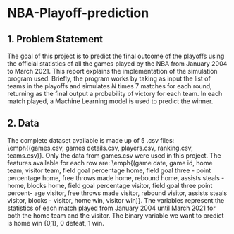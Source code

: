 # NBA-Playoff-prediction

## 1. Problem Statement

The goal of this project is to predict the final outcome of the playoffs using the
official statistics of all the games played by the NBA from January 2004 to March
2021. This report explains the implementation of the simulation program used.
Briefly, the program works by taking as input the list of teams in the playoffs
and simulates $N$ times 7 matches for each round, returning as the final output a
probability of victory for each team. In each match played, a Machine Learning
model is used to predict the winner.

## 2. Data 

The complete dataset available is made up of 5 .csv files: \emph{(games.csv, games
details.csv, players.csv, ranking.csv, teams.csv)}. Only the data from games.csv
were used in this project. The features available for each row are: \emph{(game date,
game id, home team, visitor team, field goal percentage home, field goal three -
point percentage home, free throws made home, rebound home, assists steals -
home, blocks home, field goal percentage visitor, field goal three point percent-
age visitor, free throws made visitor, rebound visitor, assists steals visitor, blocks -
visitor, home win, visitor win)}. The variables represent the statistics of each
match played from January 2004 until March 2021 for both the home team and
the visitor. The binary variable we want to predict is home win {0,1}, 0 defeat,
1 win.

